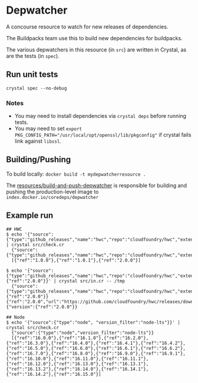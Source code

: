 # Depwatcher

A concourse resource to watch for new releases of dependencies.

The Buildpacks team use this to build new dependencies for buildpacks.

The various depwatchers in this resource (in `src`) are written in Crystal, as are the tests (in `spec`).

## Run unit tests

`crystal spec --no-debug`

### Notes

- You may need to install dependencies via `crystal deps` before running tests.
- You may need to set `export PKG_CONFIG_PATH="/usr/local/opt/openssl/lib/pkgconfig"` if crystal fails link against `libssl`.

## Building/Pushing

To build locally:
`docker build -t mydepwatcherresource .`

The
[resources/build-and-push-depwatcher](https://buildpacks.ci.cf-app.com/teams/core-deps/pipelines/resources)
is responsible for building and pushing the production-level image to `index.docker.io/coredeps/depwatcher`

## Example run

```
## HWC
$ echo '{"source":{"type":"github_releases","name":"hwc","repo":"cloudfoundry/hwc","extension":"exe"}}' | crystal src/check.cr
  {"source":{"type":"github_releases","name":"hwc","repo":"cloudfoundry/hwc","extension":"exe"}}
  [{"ref":"1.0.0"},{"ref":"1.0.1"},{"ref":"2.0.0"}]

$ echo '{"source":{"type":"github_releases","name":"hwc","repo":"cloudfoundry/hwc","extension":"exe"},"version":{"ref":"2.0.0"}}' | crystal src/in.cr -- /tmp
  {"source":{"type":"github_releases","name":"hwc","repo":"cloudfoundry/hwc","extension":"exe"},"version":{"ref":"2.0.0"}}
{"ref":"2.0.0","url":"https://github.com/cloudfoundry/hwc/releases/download/2.0.0/hwc.exe","sha256":"1bad9c61262702404653f4d043d79082e8a181ee33e2c1e11db3eb346e7fcd33"}
{"version":{"ref":"2.0.0"}}

## Node
$ echo '{"source":{"type":"node", "version_filter":"node-lts"}}' | crystal src/check.cr
  {"source":{"type":"node","version_filter":"node-lts"}}
  [{"ref":"16.0.0"},{"ref":"16.1.0"},{"ref":"16.2.0"},{"ref":"16.3.0"},{"ref":"16.4.0"},{"ref":"16.4.1"},{"ref":"16.4.2"},{"ref":"16.5.0"},{"ref":"16.6.0"},{"ref":"16.6.1"},{"ref":"16.6.2"},{"ref":"16.7.0"},{"ref":"16.8.0"},{"ref":"16.9.0"},{"ref":"16.9.1"},{"ref":"16.10.0"},{"ref":"16.11.0"},{"ref":"16.11.1"},{"ref":"16.12.0"},{"ref":"16.13.0"},{"ref":"16.13.1"},{"ref":"16.13.2"},{"ref":"16.14.0"},{"ref":"16.14.1"},{"ref":"16.14.2"},{"ref":"16.15.0"}]
```
